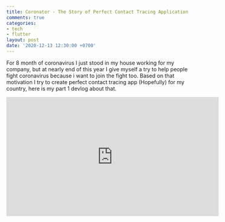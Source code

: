 ```yaml
---
title: Coronator - The Story of Perfect Contact Tracing Application
comments: true
categories:
- tech
- flutter
layout: post
date: '2020-12-13 12:30:00 +0700'
---
```


For 8 month of coronavirus I just stood in my house working for my company, but at nearly end of this year I give myself a try to help people fight coronavirus because i want to join the fight too. Based on that motivation I try to create perfect contact tracing app (Hopefully) for my country, here is my part 1 devlog about that.

<iframe width="560" height="315" src="https://www.youtube.com/embed/jibQJOR1zB4" frameborder="0" allow="accelerometer; autoplay; clipboard-write; encrypted-media; gyroscope; picture-in-picture" allowfullscreen></iframe>
